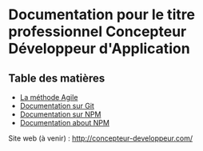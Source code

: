 # Documentation pour le titre professionnel Concepteur Développeur d'Application
## Table des matières
- [La méthode Agile](agile-method.md)
- [Documentation sur Git](git.md)
- [Documentation sur NPM](npm-fr.md)
- [Documentation about NPM](npm-en.md)

Site web (à venir) : http://concepteur-developpeur.com/


